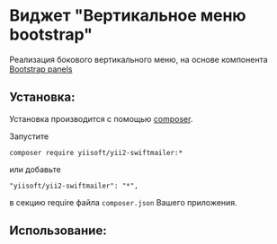 Виджет "Вертикальное меню bootstrap"
==================================

Реализация бокового вертикального меню, на основе компонента <a href="http://getbootstrap.com/components/#panels" target="blanc">Bootstrap panels</a>


Установка:
------------

Установка производится с помощью [composer](http://getcomposer.org/download/).

Запустите
```
composer require yiisoft/yii2-swiftmailer:*
```

или добавьте 
```
"yiisoft/yii2-swiftmailer": "*",
```
в секцию require файла `composer.json` Вашего приложения.

Использование:
------------

